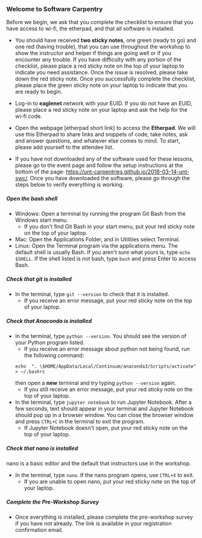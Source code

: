 ### Welcome to Software Carpentry

Before we begin, we ask that you complete the checklist to ensure that you have access to wi-fi, the etherpad, and that all software is installed.

* You should have received **two sticky notes**, one green (ready to go) and one red (having trouble), that you can use throughout the workshop to show the instructor and helper if things are going well or if you encounter any trouble.  If you have difficulty with any portion of the checklist, please place a red sticky note on the top of your laptop to indicate you need assistance. Once the issue is resolved, please take down the red sticky note.  Once you successfully complete the checklist, please place the green sticky note on your laptop to indicate that you are ready to begin.

* Log-in to **eaglenet** network with your EUID. If you do not have an EUID, please place a red sticky note on your laptop and ask the help for the wi-fi code.

* Open the webpage [etherpad short link] to access the **Etherpad**.  We will use this Etherpad to share links and snippets of code, take notes, ask and answer questions, and whatever else comes to mind. To start, please add yourself to the attendee list.

* If you have not downloaded any of the software used for these lessons, please go to the event page and follow the setup instructions at the bottom of the page: https://unt-carpentries.github.io/2018-03-14-unt-swc/. Once you have downloaded the software, please go through the steps below to verify everything is working.

##### Open the bash shell

* Windows: Open a terminal by running the program Git Bash from the Windows start menu.
    * If you don't find Git Bash in your start menu, put your red sticky note on the top of your laptop.
* Mac: Open the Applications Folder, and in Utilities select Terminal.
* Linux: Open the Terminal program via the applications menu.  The default shell is usually Bash.  If you aren't sure what yours is, type `echo $SHELL`.  If the shell listed is not bash, type `bash` and press Enter to access Bash.

##### Check that git is installed

* In the terminal, type `git --version` to check that it is installed.  
    * If you receive an error message, put your red sticky note on the top of your laptop.

##### Check that Anaconda is installed

* In the terminal, type `python --version`. You should see the version of your Python program listed.
    * If you receive an error message about python not being found, run the following command:
    ```
    echo  ". \$HOME/AppData/Local/Continuum/anaconda3/Scripts/activate" > ~/.bashrc
    ```
    then open a **new** terminal and try typing `python --version` again.
    * If you still receive an error message, put your red sticky note on the top of your laptop.
* In the terminal, type `jupyter notebook` to run Jupyter Notebook. After a few seconds, text should appear in your terminal and Jupyter Notebook should pop up in a browser window. You can close the browser window and press `CTRL+C` in the terminal to exit the program.
    * If Jupyter Notebook doesn't open, put your red sticky note on the top of your laptop.

##### Check that nano is installed

nano is a basic editor and the default that instructors use in the workshop.
* In the terminal, type `nano`. If the nano program opens, use `CTRL+X` to exit.
    * If you are unable to open nano, put your red sticky note on the top of your laptop.

##### Complete the Pre-Workshop Survey
* Once everything is installed, please complete the pre-workshop survey if you have not already.  The link is available in your registration confirmation email.
